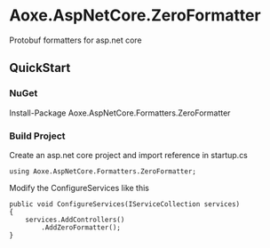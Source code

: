 # Aoxe.AspNetCore.ZeroFormatter

Protobuf formatters for asp.net core

## QuickStart

### NuGet

Install-Package Aoxe.AspNetCore.Formatters.ZeroFormatter

### Build Project

Create an asp.net core project and import reference in startup.cs

```CSharp
using Aoxe.AspNetCore.Formatters.ZeroFormatter;
```

Modify the ConfigureServices like this

```CSharp
public void ConfigureServices(IServiceCollection services)
{
    services.AddControllers()
        .AddZeroFormatter();
}
```
